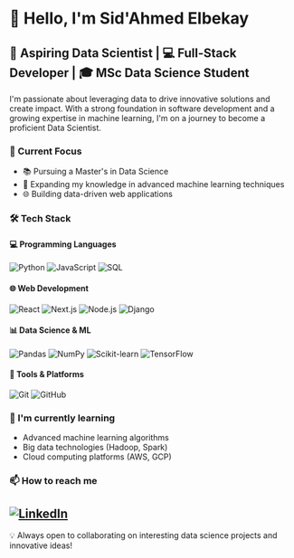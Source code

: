 # 👋 Hello, I'm Sid'Ahmed Elbekay

## 🚀 Aspiring Data Scientist | 💻 Full-Stack Developer | 🎓 MSc Data Science Student

I'm passionate about leveraging data to drive innovative solutions and create impact. With a strong foundation in software development and a growing expertise in machine learning, I'm on a journey to become a proficient Data Scientist.

### 🔭 Current Focus
- 📚 Pursuing a Master's in Data Science
- 🧠 Expanding my knowledge in advanced machine learning techniques
- 🌐 Building data-driven web applications

### 🛠 Tech Stack

#### 💻 Programming Languages
![Python](https://img.shields.io/badge/-Python-3776AB?style=flat-square&logo=Python&logoColor=white)
![JavaScript](https://img.shields.io/badge/-JavaScript-F7DF1E?style=flat-square&logo=JavaScript&logoColor=black)
![SQL](https://img.shields.io/badge/-SQL-4479A1?style=flat-square&logo=MySQL&logoColor=white)

#### 🌐 Web Development
![React](https://img.shields.io/badge/-React-61DAFB?style=flat-square&logo=React&logoColor=black)
![Next.js](https://img.shields.io/badge/-Next.js-000000?style=flat-square&logo=Next.js&logoColor=white)
![Node.js](https://img.shields.io/badge/-Node.js-339933?style=flat-square&logo=Node.js&logoColor=white)
![Django](https://img.shields.io/badge/-Django-092E20?style=flat-square&logo=Django&logoColor=white)

#### 📊 Data Science & ML
![Pandas](https://img.shields.io/badge/-Pandas-150458?style=flat-square&logo=Pandas&logoColor=white)
![NumPy](https://img.shields.io/badge/-NumPy-013243?style=flat-square&logo=NumPy&logoColor=white)
![Scikit-learn](https://img.shields.io/badge/-Scikit--learn-F7931E?style=flat-square&logo=scikit-learn&logoColor=white)
![TensorFlow](https://img.shields.io/badge/-TensorFlow-FF6F00?style=flat-square&logo=TensorFlow&logoColor=white)

#### 🔧 Tools & Platforms
![Git](https://img.shields.io/badge/-Git-F05032?style=flat-square&logo=Git&logoColor=white)
![GitHub](https://img.shields.io/badge/-GitHub-181717?style=flat-square&logo=GitHub&logoColor=white)


### 🌱 I'm currently learning
- Advanced machine learning algorithms
- Big data technologies (Hadoop, Spark)
- Cloud computing platforms (AWS, GCP)

### 📫 How to reach me
[![LinkedIn](https://img.shields.io/badge/-LinkedIn-0077B5?style=flat-square&logo=LinkedIn&logoColor=white)](https://www.linkedin.com/in/sid-ahmed-el-bekhaye-ahmed-sghayer-a87b49294/)
---

💡 Always open to collaborating on interesting data science projects and innovative ideas!

